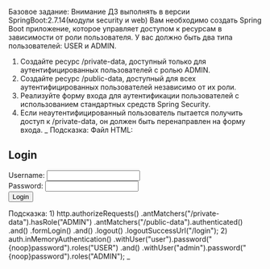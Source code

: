 Базовое задание:
Внимание ДЗ выполнять в версии SpringBoot:2.7.14(модули security и web)
Вам необходимо создать Spring Boot приложение, которое управляет доступом к ресурсам в зависимости от роли пользователя. У вас должно быть два типа пользователей: USER и ADMIN.
1. Создайте ресурс /private-data, доступный только для аутентифицированных пользователей с ролью ADMIN.
2. Создайте ресурс /public-data, доступный для всех аутентифицированных пользователей независимо от их роли.
3. Реализуйте форму входа для аутентификации пользователей с использованием стандартных средств Spring Security.
4. Если неаутентифицированный пользователь пытается получить доступ к /private-data, он должен быть перенаправлен на форму входа.
_
Подсказка:
Файл HTML:
<!DOCTYPE html>
<html lang="en">
<head>
<meta charset="UTF-8">
<title>Login</title>
</head>
<body>
<h2>Login</h2>
<form action="/login" method="post">
<div>
<label for="username">Username:</label>
<input type="text" id="username" name="username"/>
</div>
<div>
<label for="password">Password:</label>
<input type="password" id="password" name="password"/>
</div>
<input type="submit" value="Login"/>
</form>
</body>
</html>
Подсказка:
1) http.authorizeRequests()
.antMatchers("/private-data").hasRole("ADMIN")
.antMatchers("/public-data").authenticated()
.and()
.formLogin()
.and()
.logout()
.logoutSuccessUrl("/login");
2) auth.inMemoryAuthentication()
.withUser("user").password("{noop}password").roles("USER")
.and()
.withUser("admin").password("{noop}password").roles("ADMIN");
_
